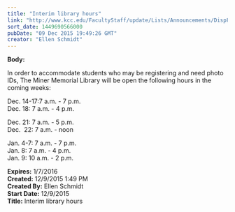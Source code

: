 ```yaml
---
title: "Interim library hours"
link: "http://www.kcc.edu/FacultyStaff/update/Lists/Announcements/DispForm.aspx?ID=2110"
sort_date: 1449690566000
pubDate: "09 Dec 2015 19:49:26 GMT"
creator: "Ellen Schmidt"
---
```


<div><b>Body:</b> <div class="ExternalClass262081DECEFA4477A383377B17D1A906"><p>​In order to accommodate students who may be registering and need photo IDs, The Miner Memorial Library will be open the following hours in the coming weeks:</p>
<p>Dec. 14-17:7 a.m. - 7 p.m.  <br />Dec. 18: 7 a.m. - 4 p.m.</p>
<p>Dec. 21: 7 a.m. - 5 p.m.<br />Dec.  22: 7 a.m. - noon</p>
<p>Jan. 4-7: 7 a.m. - 7 p.m.<br />Jan. 8: 7 a.m. - 4 p.m.<br />Jan. 9: 10 a.m. - 2 p.m.</p></div></div>
<div><b>Expires:</b> 1/7/2016</div>
<div><b>Created:</b> 12/9/2015 1:49 PM</div>
<div><b>Created By:</b> Ellen Schmidt</div>
<div><b>Start Date:</b> 12/9/2015</div>
<div><b>Title:</b> Interim library hours</div>
